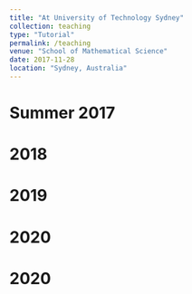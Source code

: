 ```yaml
---
title: "At University of Technology Sydney"
collection: teaching
type: "Tutorial"
permalink: /teaching
venue: "School of Mathematical Science"
date: 2017-11-28
location: "Sydney, Australia"
---
```



Summer 2017
======

2018
======

2019
======

2020
======

2020
======
